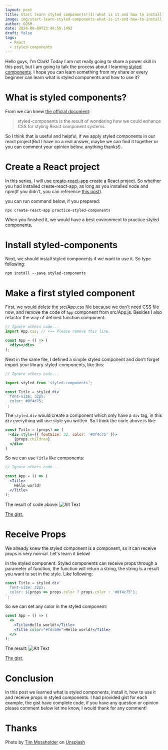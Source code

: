 ```yaml
---
layout: post
title: Start learn styled components!(1)-what is it and how to install?
image: img/start-learn-styled-components-what-is-it-and-how-to-install.jpg
author: GQSM
date: 2020-08-09T23:46:59.149Z
draft: false
tags: 
  - React
  - styled-components
---
```


Hello guys, I'm Clark! Today I am not really going to share a power skill in this post, but I am going to talk the process about I learning [styled components](https://styled-components.com/). I hope you can learn something from my share or every beginner can learn what is styled components and how to use it?

# What is styled components?

From we can knew [the official document](https://styled-components.com/docs/basics):

> styled-components is the result of wondering how we could enhance CSS for styling React component systems.

So I think that is useful and helpful, if we apply styled components in our react project(But I have no a real answer, maybe we can find it together or you can comment your opinion below, anything thanks!).

# Create a React project

In this series, I will use [create-react-app](https://github.com/facebook/create-react-app) create a React project. So whether you had installed create-react-app, as long as you installed node and npm(If you didn't, you can reference [this post](https://ms314006.github.io/how-to-install-npm-through-NVM-node-version-manager/)).

you can run command below, if you prepared:

```
npx create-react-app practice-styled-components
```

When you finished it, we would have a best environment to practice styled components.

# Install styled-components

Next, we should install styled components if we want to use it. So type following:

```
npm install --save styled-components
```

# Make a first styled component

First, we would delete the src/App.css file because we don't need CSS file now, and remove the code of `App` component from src/App.js. Besides I also refactor the way of defined function component:

```jsx
// Ignore others code...
import App.css; // <== Please remove this line.

const App = () => (
  <div></div>
);
```

Next in the same file, I defined a simple styled component and don't forget import your library styled-components, like this:

```jsx
// Ignore others code...

import styled from 'styled-components';

const Title = styled.div`
  font-size: 32px;
  color: #0f4c75;
`;
```

The `styled.div` would create a component which only have a `div` tag, in this `div` everything will use style you written. So I think the code above is like:

```jsx
const Title = (props) => (
  <div style={{ fontSize: 32, color: '#0f4c75' }}>
    {props.children}
  </div>
)
```

So we can use `Title` like components:

```jsx
// Ignore others code...

const App = () => (
  <Title>
    Hello world!
  </Title>
);
```

The result of code above:
![Alt Text](https://dev-to-uploads.s3.amazonaws.com/i/sza38wi7gboaqdrze9ca.png)

[The gist.](https://gist.github.com/ms314006/5c9a57377fa0c277a1ea5dbf3fb755ee.js)

# Receive Props

We already knew the styled component is a component, so it can receive props is very normal. Let's learn it below!

In the styled component. Styled components can receive props through a parameter of function, the function will return a string, the string is a result you want to set in the style. Like following:

```jsx
const Title = styled.div`
  font-size: 32px;
  color: ${props => props.color ? props.color : '#0f4c75'};
`;
```

So we can set any color in the styled component:
```jsx
const App = () => (
  <>
    <Title>Hello world!</Title>
    <Title color="#fdcb9e">Hello world!</Title>
  </>
);
```

The result:
![Alt Text](https://dev-to-uploads.s3.amazonaws.com/i/btiegfh45vpfbqh6s7cr.png)

[The gist.](https://gist.github.com/ms314006/526130e5bcb26c6715e87845bb6e26f2.js)

# Conclusion
In this post we learned what is styled components, install it, how to use it and receive props in styled components. I had provided gist for each example, the gist have complete code, if you have any question or opinion please comment below let me know, I would thank for any comment!

# Thanks

<span>Photo by <a href="https://unsplash.com/@timmossholder?utm_source=unsplash&amp;utm_medium=referral&amp;utm_content=creditCopyText">Tim Mossholder</a> on <a href="https://unsplash.com/s/photos/spray-paint?utm_source=unsplash&amp;utm_medium=referral&amp;utm_content=creditCopyText">Unsplash</a></span>